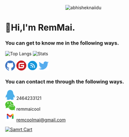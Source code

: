 <p align="center"> <img src="" alt="abhisheknaiidu" />  

# 🥤Hi,I'm RemMai.
### You can get to know me in the following ways.

![Top Langs](https://github-readme-stats.vercel.app/api/top-langs/?username=remmai)
![Stats](https://github-readme-stats.vercel.app/api?username=remmai)


[![Github](./assets/github.png)](https://www.github.com/remmai) 
[![Gitee](./assets/gitee.png)](https://gitee.com/remmai)
[![Cnblogs](./assets/cnblogs.png)](https://www.cnblogs.com/remmai)
[![Twitter](./assets/twitter.png)](https://twitter.com/remmai7)

### You can contact me through the following ways.
![QQ](./assets/qq.png) 2464233121 <br>
![WeChat](./assets/wechat.png) remmaicool <br>
![Gmail](./assets/gmail.png) remcoolmai@gmail.com <br>
  
  
[![Samrt Cart](https://github-readme-stats.vercel.app/api/pin/?username=remmai&repo=smartcat)](https://github.com/remmai/smartcat)
